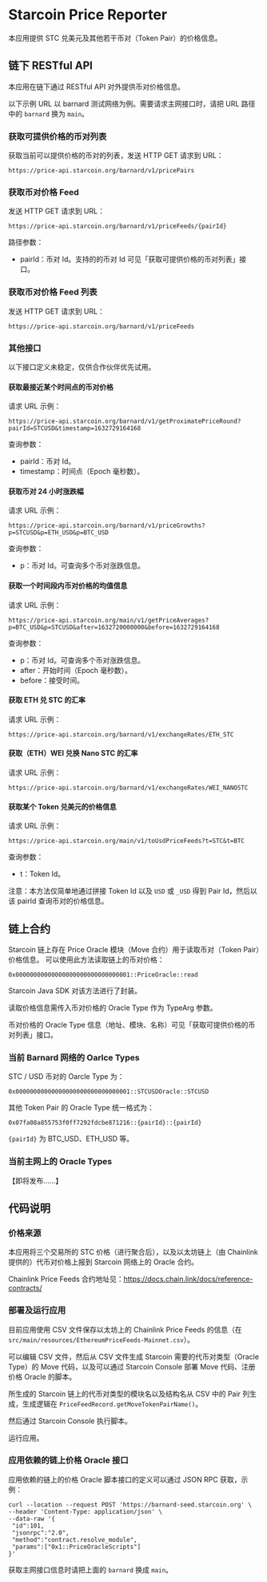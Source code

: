 # Starcoin Price Reporter

本应用提供 STC 兑美元及其他若干币对（Token Pair）的价格信息。

## 链下 RESTful API

本应用在链下通过 RESTful API 对外提供币对价格信息。

以下示例 URL 以 barnard 测试网络为例。需要请求主网接口时，请把 URL 路径中的 `barnard` 换为 `main`。

### 获取可提供价格的币对列表

获取当前可以提供价格的币对的列表，发送 HTTP GET 请求到 URL：

```url
https://price-api.starcoin.org/barnard/v1/pricePairs
```

### 获取币对价格 Feed

发送 HTTP GET 请求到 URL：

```url
https://price-api.starcoin.org/barnard/v1/priceFeeds/{pairId}
```

路径参数：

* pairId：币对 Id。支持的的币对 Id 可见「获取可提供价格的币对列表」接口。

### 获取币对价格 Feed 列表

发送 HTTP GET 请求到 URL：

```url
https://price-api.starcoin.org/barnard/v1/priceFeeds
```

### 其他接口

以下接口定义未稳定，仅供合作伙伴优先试用。

#### 获取最接近某个时间点的币对价格

请求 URL 示例：

```url
https://price-api.starcoin.org/barnard/v1/getProximatePriceRound?pairId=STCUSD&timestamp=1632729164168
```

查询参数：

* pairId：币对 Id。
* timestamp：时间点（Epoch 毫秒数）。

#### 获取币对 24 小时涨跌幅

请求 URL 示例：

```url
https://price-api.starcoin.org/barnard/v1/priceGrowths?p=STCUSD&p=ETH_USD&p=BTC_USD
```

查询参数：

* p：币对 Id。可查询多个币对涨跌信息。

#### 获取一个时间段内币对价格的均值信息

请求 URL 示例：

```url
https://price-api.starcoin.org/main/v1/getPriceAverages?p=BTC_USD&p=STCUSD&after=1632720000000&before=1632729164168
```

查询参数：

* p：币对 Id。可查询多个币对涨跌信息。
* after：开始时间（Epoch 毫秒数）。
* before：接受时间。

#### 获取 ETH 兑 STC 的汇率

请求 URL 示例：

```url
https://price-api.starcoin.org/barnard/v1/exchangeRates/ETH_STC
```

#### 获取（ETH）WEI 兑换 Nano STC 的汇率

请求 URL 示例：

```url
https://price-api.starcoin.org/barnard/v1/exchangeRates/WEI_NANOSTC
```

#### 获取某个 Token 兑美元的价格信息

请求 URL 示例：

```url
https://price-api.starcoin.org/main/v1/toUsdPriceFeeds?t=STC&t=BTC
```

查询参数：

* t：Token Id。

注意：本方法仅简单地通过拼接 Token Id 以及 `USD` 或 `_USD` 得到 Pair Id，然后以该 pairId 查询币对的价格信息。

## 链上合约

Starcoin 链上存在 Price Oracle 模块（Move 合约）用于读取币对（Token Pair）价格信息。 可以使用此方法读取链上的币对价格：

```text
0x00000000000000000000000000000001::PriceOracle::read
```

Starcoin Java SDK 对该方法进行了封装。

读取价格信息需传入币对价格的 Oracle Type 作为 TypeArg 参数。

币对价格的 Oracle Type 信息（地址、模块、名称）可见「获取可提供价格的币对列表」接口。

### 当前 Barnard 网络的 Oarlce Types

STC / USD 币对的 Oarcle Type 为：

```
0x00000000000000000000000000000001::STCUSDOracle::STCUSD
```

其他 Token Pair 的 Oracle Type 统一格式为：

```
0x07fa08a855753f0ff7292fdcbe871216::{pairId}::{pairId}
```

`{pairId}` 为 BTC_USD、ETH_USD 等。

### 当前主网上的 Oracle Types

【即将发布……】

## 代码说明

### 价格来源

本应用将三个交易所的 STC 价格（进行聚合后），以及以太坊链上（由 Chainlink 提供的）代币对价格上报到 Starcoin 网络上的 Oracle 合约。

Chainlink Price Feeds 合约地址见：https://docs.chain.link/docs/reference-contracts/

### 部署及运行应用

目前应用使用 CSV 文件保存以太坊上的 Chainlink Price Feeds 的信息（在 `src/main/resources/EthereumPriceFeeds-Mainnet.csv`）。

可以编辑 CSV 文件，然后从 CSV 文件生成 Starcoin 需要的代币对类型（Oracle Type）的 Move 代码，以及可以通过 Starcoin Console 部署 Move 代码、注册价格 Oracle 的脚本。

所生成的 Starcoin 链上的代币对类型的模块名以及结构名从 CSV 中的 Pair 列生成，生成逻辑在 `PriceFeedRecord.getMoveTokenPairName()`。

然后通过 Starcoin Console 执行脚本。

运行应用。

### 应用依赖的链上价格 Oracle 接口

应用依赖的链上的价格 Oracle 脚本接口的定义可以通过 JSON RPC 获取，示例：

```shell
curl --location --request POST 'https://barnard-seed.starcoin.org' \
--header 'Content-Type: application/json' \
--data-raw '{
 "id":101,
 "jsonrpc":"2.0",
 "method":"contract.resolve_module",
 "params":["0x1::PriceOracleScripts"]
}'
```

获取主网接口信息时请把上面的 `barnard` 换成 `main`。

